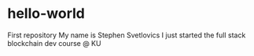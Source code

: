 # hello-world
First repository
My name is Stephen Svetlovics
I just started the full stack blockchain dev course @ KU
